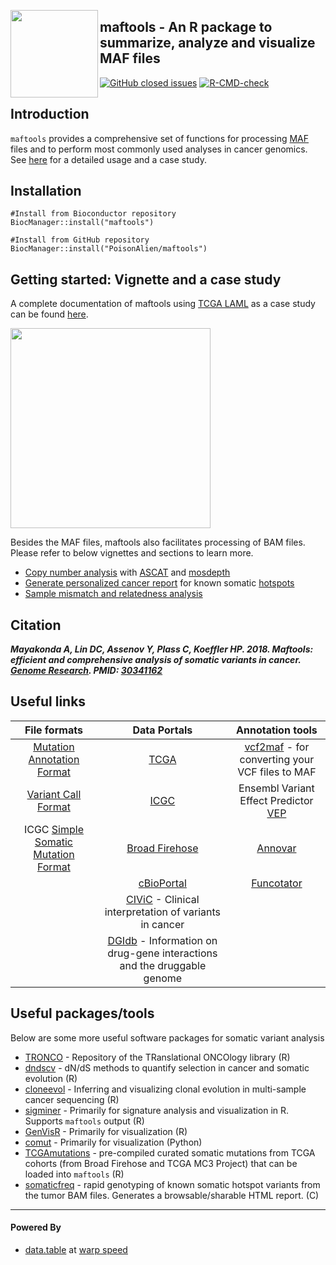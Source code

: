 <img src="vignettes/maftools_hex.svg" align="left" height="140" /></a>

## maftools - An R package to summarize, analyze and visualize MAF files

[![GitHub closed issues](https://img.shields.io/github/issues-closed-raw/poisonalien/maftools.svg)](https://github.com/poisonalien/maftools/issues)
[![R-CMD-check](https://github.com/PoisonAlien/maftools/workflows/R-CMD-check/badge.svg)](https://github.com/PoisonAlien/maftools/actions)

## Introduction

`maftools` provides a comprehensive set of functions for processing [MAF](https://docs.gdc.cancer.gov/Data/File_Formats/MAF_Format/) files and to perform most commonly used analyses in cancer genomics. See [here](http://bioconductor.org/packages/release/bioc/vignettes/maftools/inst/doc/maftools.html) for a detailed usage and a case study.

## Installation

```{r}
#Install from Bioconductor repository
BiocManager::install("maftools")

#Install from GitHub repository
BiocManager::install("PoisonAlien/maftools")
```

## Getting started: Vignette and a case study

A complete documentation of maftools using [TCGA LAML](https://www.nejm.org/doi/full/10.1056/nejmoa1301689) as a case study can be found [here](http://bioconductor.org/packages/release/bioc/vignettes/maftools/inst/doc/maftools.html).

<p align="left">
<img src="https://user-images.githubusercontent.com/8164062/97981605-d8a59500-1dd2-11eb-9f5e-cc808f7b3f91.gif" height="320" height="400">
</p>

Besides the MAF files, maftools also facilitates processing of BAM files. Please refer to below vignettes and sections to learn more.

- [Copy number analysis](https://bioconductor.org/packages/devel/bioc/vignettes/maftools/inst/doc/cnv_analysis.html) with [ASCAT](https://github.com/VanLoo-lab/ascat) and [mosdepth](https://github.com/brentp/mosdepth)
- [Generate personalized cancer report](https://bioconductor.org/packages/release/bioc/vignettes/maftools/inst/doc/cancer_hotspots.html) for known somatic [hotspots](https://www.cancerhotspots.org/)
- [Sample mismatch and relatedness analysis](https://bioconductor.org/packages/devel/bioc/vignettes/maftools/inst/doc/maftools.html#12_Sample_swap_identification)

## Citation

**_Mayakonda A, Lin DC, Assenov Y, Plass C, Koeffler HP. 2018. Maftools: efficient and comprehensive analysis of somatic variants in cancer. [Genome Research](https://doi.org/10.1101/gr.239244.118). PMID: [30341162](https://www.ncbi.nlm.nih.gov/pubmed/?term=30341162)_**


## Useful links


|                                                    File formats                                                    |                                           Data Portals                                          |                                        Annotation tools                                       |
|:------------------------------------------------------------------------------------------------------------------:|:-----------------------------------------------------------------------------------------------:|:---------------------------------------------------------------------------------------------:|
|               [Mutation Annotation Format](https://docs.gdc.cancer.gov/Data/File_Formats/MAF_Format/)              |                               [TCGA](http://cancergenome.nih.gov)                               |       [vcf2maf](https://github.com/mskcc/vcf2maf) - for converting your VCF files to MAF      |
|                      [Variant Call Format](https://en.wikipedia.org/wiki/Variant_Call_Format)                      |                                  [ICGC](https://docs.icgc.org/)                                 | Ensembl Variant Effect Predictor [VEP](http://www.ensembl.org/info/docs/tools/vep/index.html) |
| ICGC [Simple Somatic Mutation Format](https://docs.icgc.org/submission/guide/icgc-simple-somatic-mutation-format/) |                        [Broad Firehose](https://gdac.broadinstitute.org/)                       |           [Annovar](https://doc-openbio.readthedocs.io/projects/annovar/en/latest/)           |
|                                                                                                                    |                            [cBioPortal](https://www.cbioportal.org/)                            |    [Funcotator](https://gatk.broadinstitute.org/hc/en-us/articles/360037224432-Funcotator)    |
|                                                                                                                    |        [CIViC](https://civicdb.org/home) - Clinical interpretation of variants in cancer        |                                                                                               |
|                                                                                                                    | [DGIdb](http://www.dgidb.org/) - Information on drug-gene interactions and the druggable genome |                                                                                               |


## Useful packages/tools

Below are some more useful software packages for somatic variant analysis

* [TRONCO](https://github.com/BIMIB-DISCo/TRONCO) - Repository of the TRanslational ONCOlogy library (R)
* [dndscv](https://github.com/im3sanger/dndscv) - dN/dS methods to quantify selection in cancer and somatic evolution (R)
* [cloneevol](https://github.com/hdng/clonevol) - Inferring and visualizing clonal evolution in multi-sample cancer sequencing (R)
* [sigminer](https://github.com/ShixiangWang/sigminer) - Primarily for signature analysis and visualization in R. Supports `maftools` output (R)
* [GenVisR](https://github.com/griffithlab/GenVisR) - Primarily for visualization (R)
* [comut](https://github.com/vanallenlab/comut) - Primarily for visualization (Python)
* [TCGAmutations](https://github.com/PoisonAlien/TCGAmutations) - pre-compiled curated somatic mutations from TCGA cohorts (from Broad Firehose and TCGA MC3 Project) that can be loaded into `maftools` (R)
* [somaticfreq](<https://github.com/PoisonAlien/somaticfreq>) - rapid genotyping of known somatic hotspot variants from the tumor BAM files. Generates a browsable/sharable HTML report. (C)

***

#### Powered By

* [data.table](https://github.com/Rdatatable/data.table/wiki) at [warp speed](https://en.wikipedia.org/wiki/Warp_drive)
